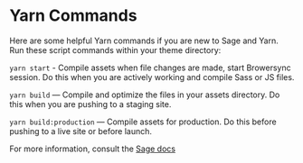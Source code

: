 # Yarn Commands
Here are some helpful Yarn commands if you are new to Sage and Yarn. Run these script commands within your theme directory:

`yarn start` - Compile assets when file changes are made, start Browersync session. Do this when you are actively working and compile Sass or JS files.

`yarn build` — Compile and optimize the files in your assets directory. Do this when you are pushing to a staging site.

`yarn build:production` — Compile assets for production. Do this before pushing to a live site or before launch.


For more information, consult the [Sage docs](https://roots.io/sage/docs/theme-development-and-building/)
